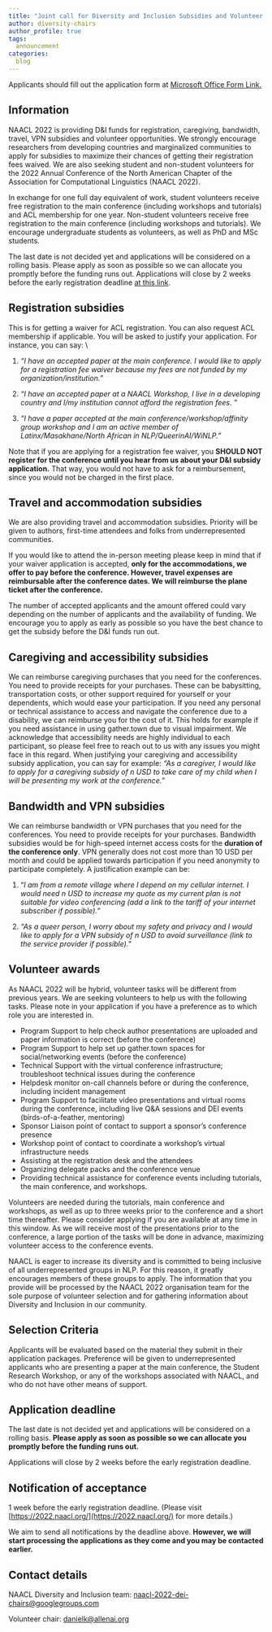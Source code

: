 ```yaml
---
title: "Joint call for Diversity and Inclusion Subsidies and Volunteer Awards"
author: diversity-chairs
author_profile: true
tags:
  announcement
categories:
  blog
---
```


Applicants should fill out the application form at [Microsoft Office Form Link](https://forms.office.com/Pages/ResponsePage.aspx?id=DQSIkWdsW0yxEjajBLZtrQAAAAAAAAAAAAO__UAd5zRUMk5UN0hGREVZS1ZBWEpNSTY0WkNORDBQRy4u)<span style="text-decoration:underline;">. </span>


## Information

NAACL 2022 is providing D&I funds for registration, caregiving, bandwidth, travel, VPN subsidies and volunteer opportunities. We strongly encourage researchers from developing countries and marginalized communities to apply for subsidies to maximize their chances of getting their registration fees waived. We are also seeking student and non-student volunteers for the 2022 Annual Conference of the North American Chapter of the Association for Computational Linguistics (NAACL 2022). 

In exchange for one full day equivalent of work, student volunteers receive free registration to the main conference (including workshops and tutorials) and ACL membership for one year. Non-student volunteers receive free registration to the main conference (including workshops and tutorials). We encourage undergraduate students as volunteers, as well as PhD and MSc students. 

The last date is not decided yet and applications will be considered on a rolling basis. Please apply as soon as possible so we can allocate you promptly before the funding runs out. Applications will close by 2 weeks before the early registration deadline [at this link](https://forms.office.com/Pages/ResponsePage.aspx?id=DQSIkWdsW0yxEjajBLZtrQAAAAAAAAAAAAO__UAd5zRUMk5UN0hGREVZS1ZBWEpNSTY0WkNORDBQRy4u). 


## Registration subsidies

This is for getting a waiver for ACL registration. You can also request ACL membership if applicable. You will be asked to justify your application. For instance, you can say: \
1) _“I have an accepted paper at the main conference. I would like to apply for a registration fee waiver because my fees are not funded by my organization/institution.”_

2) _“I have an accepted paper at a NAACL Workshop, I live in a developing country and I/my institution cannot afford the registration fees. ”_

3) _“I have a paper accepted at the main conference/workshop/affinity group workshop and I am an active member of Latinx/Masakhane/North African in NLP/QueerinAI/WiNLP.”_

Note that if you are applying for a registration fee waiver, you **SHOULD NOT register for the conference until you hear from us about your D&I subsidy application.** That way, you would not have to ask for a reimbursement, since you would not be charged in the first place. 


## Travel and accommodation subsidies

We are also providing travel and accommodation subsidies. Priority will be given to authors, first-time attendees and folks from underrepresented communities.

If you would like to attend the in-person meeting please keep in mind that if your waiver application is accepted, **only for the accommodations, we offer to pay before the conference. However, travel expenses are reimbursable after the conference dates. We will reimburse the plane ticket after the conference.**

The number of accepted applicants and the amount offered could vary depending on the number of applicants and the availability of funding. We encourage you to apply as early as possible so you have the best chance to get the subsidy before the D&I funds run out.


## Caregiving and accessibility subsidies

We can reimburse caregiving purchases that you need for the conferences. You need to provide receipts for your purchases. These can be babysitting, transportation costs, or other support required for yourself or your dependents, which would ease your participation. If you need any personal or technical assistance to access and navigate the conference due to a disability, we can reimburse you for the cost of it. This holds for example if you need assistance in using gather.town due to visual impairment. We acknowledge that accessibility needs are highly individual to each participant, so please feel free to reach out to us with any issues you might face in this regard. When justifying your caregiving and accessibility subsidy application, you can say for example: _“As a caregiver, I would like to apply for a caregiving subsidy of n USD to take care of my child when I will be presenting my work at the conference.”_


## Bandwidth and VPN subsidies 

We can reimburse bandwidth or VPN purchases that you need for the conferences. You need to provide receipts for your purchases. Bandwidth subsidies would be for high-speed internet access costs for the **duration of the conference only**. VPN generally does not cost more than 10 USD per month and could be applied towards participation if you need anonymity to participate completely. A justification example can be:

1) “_I am from a remote village where I depend on my cellular internet. I would need n USD to increase my quote as my current plan is not suitable for video conferencing (add a link to the tariff of your internet subscriber if possible).”_

2) _“As a queer person, I worry about my safety and privacy and I would like to apply for a VPN subsidy of n USD to avoid surveillance (link to the service provider if possible)."_


## Volunteer awards

As NAACL 2022 will be hybrid, volunteer tasks will be different from previous years. We are seeking volunteers to help us with the following tasks. Please note in your application if you have a preference as to which role you are interested in.


* Program Support to help check author presentations are uploaded and paper information is correct (before the conference)
* Program Support to help set up gather.town spaces for social/networking events (before the conference)
* Technical Support with the virtual conference infrastructure; troubleshoot technical issues during the conference
* Helpdesk monitor on-call channels before or during the conference, including incident management
* Program Support to facilitate video presentations and virtual rooms during the conference, including live Q&A sessions and DEI events (birds-of-a-feather, mentoring)
* Sponsor Liaison point of contact to support a sponsor’s conference presence
* Workshop point of contact to coordinate a workshop’s virtual infrastructure needs
* Assisting at the registration desk and the attendees
* Organizing delegate packs and the conference venue
* Providing technical assistance for conference events including tutorials, the main conference, and workshops.

Volunteers are needed during the tutorials, main conference and workshops, as well as up to three weeks prior to the conference and a short time thereafter. Please consider applying if you are available at any time in this window. As we will receive most of the presentations prior to the conference, a large portion of the tasks will be done in advance, maximizing volunteer access to the conference events.

NAACL is eager to increase its diversity and is committed to being inclusive of all underrepresented groups in NLP. For this reason, it greatly encourages members of these groups to apply. The information that you provide will be processed by the NAACL 2022 organisation team for the sole purpose of volunteer selection and for gathering information about Diversity and Inclusion in our community.


## Selection Criteria 

Applicants will be evaluated based on the material they submit in their application packages. Preference will be given to underrepresented applicants who are presenting a paper at the main conference, the Student Research Workshop, or any of the workshops associated with NAACL, and who do not have other means of support.


## Application deadline 

The last date is not decided yet and applications will be considered on a rolling basis. **Please apply as soon as possible so we can allocate you promptly before the funding runs out.** 

Applications will close by 2 weeks before the early registration deadline.


## Notification of acceptance 

1 week before the early registration deadline. (Please visit [https://2022.naacl.org/](https://2022.naacl.org/) for more details.)

We aim to send all notifications by the deadline above. **However, we will start processing the applications as they come and you may be contacted earlier.**


## Contact details

NAACL Diversity and Inclusion team: [naacl-2022-dei-chairs@googlegroups.com](mailto:naacl-2022-dei-chairs@googlegroups.com)

Volunteer chair: [danielk@allenai.org](mailto:danielk@allenai.org)


